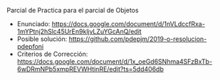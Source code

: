 Parcial de Practica para el parcial de Objetos

- Enunciado: https://docs.google.com/document/d/1nVLdccfRxa-1mYPtnj2hSlc45UrEn9kljvLZuYGcAnQ/edit
- Posible solución: https://github.com/pdepjm/2019-o-resolucion-pdepfoni
- Criterios de Corrección: https://docs.google.com/document/d/1x_oeGd6SNhma4SFzBxTb-6wDRmNPb5xmpREVWHtinRE/edit?ts=5dd406db
